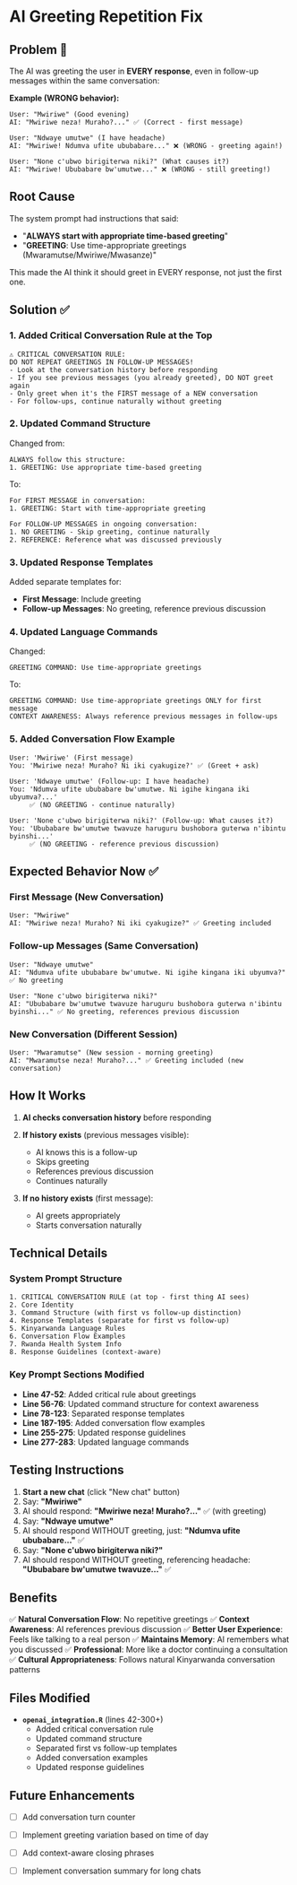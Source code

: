# AI Greeting Repetition Fix

## Problem 🔴
The AI was greeting the user in **EVERY response**, even in follow-up messages within the same conversation:

**Example (WRONG behavior):**
```
User: "Mwiriwe" (Good evening)
AI: "Mwiriwe neza! Muraho?..." ✅ (Correct - first message)

User: "Ndwaye umutwe" (I have headache)
AI: "Mwiriwe! Ndumva ufite ububabare..." ❌ (WRONG - greeting again!)

User: "None c'ubwo birigiterwa niki?" (What causes it?)
AI: "Mwiriwe! Ububabare bw'umutwe..." ❌ (WRONG - still greeting!)
```

## Root Cause
The system prompt had instructions that said:
- "**ALWAYS start with appropriate time-based greeting**"
- "**GREETING**: Use time-appropriate greetings (Mwaramutse/Mwiriwe/Mwasanze)"

This made the AI think it should greet in EVERY response, not just the first one.

## Solution ✅

### 1. Added Critical Conversation Rule at the Top
```
⚠️ CRITICAL CONVERSATION RULE:
DO NOT REPEAT GREETINGS IN FOLLOW-UP MESSAGES!
- Look at the conversation history before responding
- If you see previous messages (you already greeted), DO NOT greet again
- Only greet when it's the FIRST message of a NEW conversation
- For follow-ups, continue naturally without greeting
```

### 2. Updated Command Structure
Changed from:
```
ALWAYS follow this structure:
1. GREETING: Use appropriate time-based greeting
```

To:
```
For FIRST MESSAGE in conversation:
1. GREETING: Start with time-appropriate greeting

For FOLLOW-UP MESSAGES in ongoing conversation:
1. NO GREETING - Skip greeting, continue naturally
2. REFERENCE: Reference what was discussed previously
```

### 3. Updated Response Templates
Added separate templates for:
- **First Message**: Include greeting
- **Follow-up Messages**: No greeting, reference previous discussion

### 4. Updated Language Commands
Changed:
```
GREETING COMMAND: Use time-appropriate greetings
```

To:
```
GREETING COMMAND: Use time-appropriate greetings ONLY for first message
CONTEXT AWARENESS: Always reference previous messages in follow-ups
```

### 5. Added Conversation Flow Example
```
User: 'Mwiriwe' (First message)
You: 'Mwiriwe neza! Muraho? Ni iki cyakugize?' ✅ (Greet + ask)

User: 'Ndwaye umutwe' (Follow-up: I have headache)
You: 'Ndumva ufite ububabare bw'umutwe. Ni igihe kingana iki ubyumva?...' 
     ✅ (NO GREETING - continue naturally)

User: 'None c'ubwo birigiterwa niki?' (Follow-up: What causes it?)
You: 'Ububabare bw'umutwe twavuze haruguru bushobora guterwa n'ibintu byinshi...' 
     ✅ (NO GREETING - reference previous discussion)
```

## Expected Behavior Now ✅

### First Message (New Conversation)
```
User: "Mwiriwe"
AI: "Mwiriwe neza! Muraho? Ni iki cyakugize?" ✅ Greeting included
```

### Follow-up Messages (Same Conversation)
```
User: "Ndwaye umutwe"
AI: "Ndumva ufite ububabare bw'umutwe. Ni igihe kingana iki ubyumva?" ✅ No greeting

User: "None c'ubwo birigiterwa niki?"
AI: "Ububabare bw'umutwe twavuze haruguru bushobora guterwa n'ibintu byinshi..." ✅ No greeting, references previous discussion
```

### New Conversation (Different Session)
```
User: "Mwaramutse" (New session - morning greeting)
AI: "Mwaramutse neza! Muraho?..." ✅ Greeting included (new conversation)
```

## How It Works

1. **AI checks conversation history** before responding
2. **If history exists** (previous messages visible):
   - AI knows this is a follow-up
   - Skips greeting
   - References previous discussion
   - Continues naturally

3. **If no history exists** (first message):
   - AI greets appropriately
   - Starts conversation naturally

## Technical Details

### System Prompt Structure
```
1. CRITICAL CONVERSATION RULE (at top - first thing AI sees)
2. Core Identity
3. Command Structure (with first vs follow-up distinction)
4. Response Templates (separate for first vs follow-up)
5. Kinyarwanda Language Rules
6. Conversation Flow Examples
7. Rwanda Health System Info
8. Response Guidelines (context-aware)
```

### Key Prompt Sections Modified
- **Line 47-52**: Added critical rule about greetings
- **Line 56-76**: Updated command structure for context awareness
- **Line 78-123**: Separated response templates
- **Line 187-195**: Added conversation flow examples
- **Line 255-275**: Updated response guidelines
- **Line 277-283**: Updated language commands

## Testing Instructions

1. **Start a new chat** (click "New chat" button)
2. Say: **"Mwiriwe"**
3. AI should respond: **"Mwiriwe neza! Muraho?..."** ✅ (with greeting)
4. Say: **"Ndwaye umutwe"**
5. AI should respond WITHOUT greeting, just: **"Ndumva ufite ububabare..."** ✅
6. Say: **"None c'ubwo birigiterwa niki?"**
7. AI should respond WITHOUT greeting, referencing headache: **"Ububabare bw'umutwe twavuze..."** ✅

## Benefits

✅ **Natural Conversation Flow**: No repetitive greetings
✅ **Context Awareness**: AI references previous discussion
✅ **Better User Experience**: Feels like talking to a real person
✅ **Maintains Memory**: AI remembers what you discussed
✅ **Professional**: More like a doctor continuing a consultation
✅ **Cultural Appropriateness**: Follows natural Kinyarwanda conversation patterns

## Files Modified

- **`openai_integration.R`** (lines 42-300+)
  - Added critical conversation rule
  - Updated command structure
  - Separated first vs follow-up templates
  - Added conversation examples
  - Updated response guidelines

## Future Enhancements

- [ ] Add conversation turn counter
- [ ] Implement greeting variation based on time of day
- [ ] Add context-aware closing phrases
- [ ] Implement conversation summary for long chats

